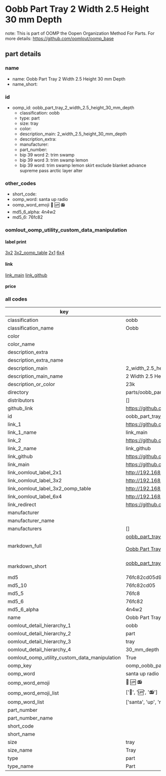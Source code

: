 # Oobb Part Tray 2 Width 2.5 Height 30 mm Depth  

note: This is part of OOMP the Oopen Organization Method For Parts. For more details: https://github.com/oomlout/oomp_base

##  part details
  







### name
* name: Oobb Part Tray 2 Width 2.5 Height 30 mm Depth
* name_short: 
### id
* oomp_id: oobb_part_tray_2_width_2.5_height_30_mm_depth
  * classification: oobb
  * type: part
  * size: tray
  * color: 
  * description_main: 2_width_2.5_height_30_mm_depth
  * description_extra: 
  * manufacturer: 
  * part_number: 
  * bip 39 word 2: trim swamp
  * bip 39 word 3: trim swamp lemon
  * bip 39 word: trim swamp lemon skirt exclude blanket advance supreme pass arctic layer alter

### other_codes
* short_code: 
* oomp_word: santa up radio
* oomp_word_emoji :santa: :up: :radio:
* md5_6_alpha: 4n4w2
* md5_6: 76fc82






### oomlout_oomp_utility_custom_data_manipulation
#### label print
[3x2](http://192.168.1.245:1112/?label=oomp%204n4w2)
[3x2_oomp_table](http://192.168.1.108:1112/?label=oomp%204n4w2)
[2x1](http://192.168.1.242:1112/?label=oomp%204n4w2)
[6x4](http://192.168.1.55:1112/?label=oomp%204n4w2)    

#### link

[link_main](https://github.com/oomlout/oomlout_oomp_version_1_messy/tree/main/parts/oobb_part_tray_2_width_2.5_height_30_mm_depth) [link_github](https://github.com/oomlout/oomlout_oomp_version_1_messy/tree/main/parts/oobb_part_tray_2_width_2.5_height_30_mm_depth)                             

#### price







### all codes 
| key | value |  
| --- | --- |  
| classification | oobb |  
| classification_name | Oobb |  
| color |  |  
| color_name |  |  
| description_extra |  |  
| description_extra_name |  |  
| description_main | 2_width_2.5_height_30_mm_depth |  
| description_main_name | 2 Width 2.5 Height 30 mm Depth |  
| description_or_color | 23k |  
| directory | parts/oobb_part_tray_2_width_2.5_height_30_mm_depth |  
| distributors | [] |  
| github_link | https://github.com/oomlout/oomlout_oomp_part_src/tree/main/parts/oobb_part_tray_2_width_2.5_height_30_mm_depth |  
| id | oobb_part_tray_2_width_2.5_height_30_mm_depth |  
| link_1 | https://github.com/oomlout/oomlout_oomp_version_1_messy/tree/main/parts/oobb_part_tray_2_width_2.5_height_30_mm_depth |  
| link_1_name | link_main |  
| link_2 | https://github.com/oomlout/oomlout_oomp_version_1_messy/tree/main/parts/oobb_part_tray_2_width_2.5_height_30_mm_depth |  
| link_2_name | link_github |  
| link_github | https://github.com/oomlout/oomlout_oomp_version_1_messy/tree/main/parts/oobb_part_tray_2_width_2.5_height_30_mm_depth |  
| link_main | https://github.com/oomlout/oomlout_oomp_version_1_messy/tree/main/parts/oobb_part_tray_2_width_2.5_height_30_mm_depth |  
| link_oomlout_label_2x1 | http://192.168.1.242:1112/?label=oomp%204n4w2 |  
| link_oomlout_label_3x2 | http://192.168.1.245:1112/?label=oomp%204n4w2 |  
| link_oomlout_label_3x2_oomp_table | http://192.168.1.108:1112/?label=oomp%204n4w2 |  
| link_oomlout_label_6x4 | http://192.168.1.55:1112/?label=oomp%204n4w2 |  
| link_redirect | https://github.com/oomlout/oomlout_oomp_version_1_messy/tree/main/parts/oobb_part_tray_2_width_2.5_height_30_mm_depth |  
| manufacturer |  |  
| manufacturer_name |  |  
| manufacturers | [] |  
| markdown_full | [oobb_part_tray_2_width_2.5_height_30_mm_depth](none)<br>[](none)<br>[Oobb Part Tray 2 Width 2.5 Height 30 Mm Depth](none)<br><br> |  
| markdown_short | [oobb_part_tray_2_width_2.5_height_30_mm_depth](none)<br><br> |  
| md5 | 76fc82cd05d9e07c5d277caaffb6cf45 |  
| md5_10 | 76fc82cd05 |  
| md5_5 | 76fc8 |  
| md5_6 | 76fc82 |  
| md5_6_alpha | 4n4w2 |  
| name | Oobb Part Tray 2 Width 2.5 Height 30 mm Depth |  
| oomlout_detail_hierarchy_1 | oobb |  
| oomlout_detail_hierarchy_2 | part |  
| oomlout_detail_hierarchy_3 | tray |  
| oomlout_detail_hierarchy_4 | 30_mm_depth |  
| oomlout_oomp_utility_custom_data_manipulation | True |  
| oomp_key | oomp_oobb_part_tray_2_width_2.5_height_30_mm_depth |  
| oomp_word | santa up radio |  
| oomp_word_emoji | :santa: :up: :radio: |  
| oomp_word_emoji_list | [':santa:', ':up:', ':radio:'] |  
| oomp_word_list | ['santa', 'up', 'radio'] |  
| part_number |  |  
| part_number_name |  |  
| short_code |  |  
| short_name |  |  
| size | tray |  
| size_name | Tray |  
| type | part |  
| type_name | Part |  
